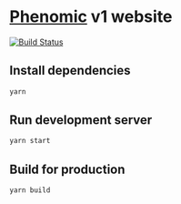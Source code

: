 # [Phenomic](https://github.com/MoOx/phenomic) v1 website

[![Build Status](https://img.shields.io/travis/medfreeman/medfreeman.github.io.svg?label=build)](https://travis-ci.org/medfreeman/medfreeman.github.io)

## Install dependencies

```sh
yarn
```

## Run development server

```sh
yarn start
```

## Build for production

```sh
yarn build
```
